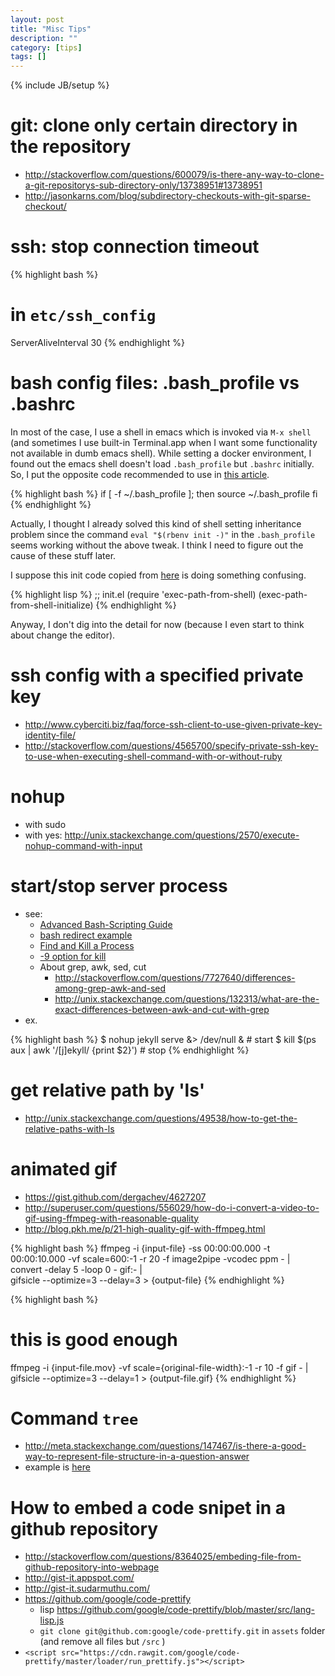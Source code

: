 ```yaml
---
layout: post
title: "Misc Tips"
description: ""
category: [tips]
tags: []
---
```

{% include JB/setup %}

# git: clone only certain directory in the repository

- <http://stackoverflow.com/questions/600079/is-there-any-way-to-clone-a-git-repositorys-sub-directory-only/13738951#13738951>
- <http://jasonkarns.com/blog/subdirectory-checkouts-with-git-sparse-checkout/>



# ssh: stop connection timeout

{% highlight bash %}
 # in `etc/ssh_config`
ServerAliveInterval 30
{% endhighlight %}

# bash config files: .bash_profile vs .bashrc

In most of the case, I use a shell in emacs which is invoked via `M-x shell`
(and sometimes I use built-in Terminal.app when I want some functionality
not available in dumb emacs shell).
While setting a docker environment, I found out the emacs shell doesn't load
`.bash_profile` but `.bashrc` initially.
So, I put the opposite code recommended to use in
[this article](http://www.joshstaiger.org/archives/2005/07/bash_profile_vs.html).

{% highlight bash %}
if [ -f ~/.bash_profile ]; then
    source ~/.bash_profile
fi
{% endhighlight %}

Actually, I thought I already solved this kind of shell setting inheritance problem
since the command `eval "$(rbenv init -)"` in the `.bash_profile` seems working without
the above tweak.
I think I need to figure out the cause of these stuff later.

I suppose this init code copied from
[here](http://qiita.com/catatsuy/items/3dda714f4c60c435bb25)
is doing something confusing.

{% highlight lisp %}
;; init.el
(require 'exec-path-from-shell)
(exec-path-from-shell-initialize)
{% endhighlight %}

Anyway, I don't dig into the detail for now
(because I even start to think about change the editor).

# ssh config with a specified private key

- <http://www.cyberciti.biz/faq/force-ssh-client-to-use-given-private-key-identity-file/>
- <http://stackoverflow.com/questions/4565700/specify-private-ssh-key-to-use-when-executing-shell-command-with-or-without-ruby>

# nohup

- with sudo
- with yes: <http://unix.stackexchange.com/questions/2570/execute-nohup-command-with-input>


# start/stop server process

- see:
  - [Advanced Bash-Scripting Guide](http://www.tldp.org/LDP/abs/html/io-redirection.html)
  - [bash redirect example](http://tldp.org/HOWTO/Bash-Prog-Intro-HOWTO-3.html)
  - [Find and Kill a Process](http://stackoverflow.com/questions/3510673/find-and-kill-a-process-in-one-line-using-bash-and-regex)
  - [-9 option for kill](http://askubuntu.com/questions/184071/what-is-the-purpose-of-the-9-option-in-the-kill-command)
  - About grep, awk, sed, cut
	- <http://stackoverflow.com/questions/7727640/differences-among-grep-awk-and-sed>
	- <http://unix.stackexchange.com/questions/132313/what-are-the-exact-differences-between-awk-and-cut-with-grep>
- ex.

{% highlight bash %}
$ nohup jekyll serve &> /dev/null &             # start
$ kill $(ps aux | awk '/[j]ekyll/ {print $2}')  # stop
{% endhighlight %}

# get relative path by 'ls'

- <http://unix.stackexchange.com/questions/49538/how-to-get-the-relative-paths-with-ls>


# animated gif

- <https://gist.github.com/dergachev/4627207>
- <http://superuser.com/questions/556029/how-do-i-convert-a-video-to-gif-using-ffmpeg-with-reasonable-quality>
- <http://blog.pkh.me/p/21-high-quality-gif-with-ffmpeg.html>

{% highlight bash %}
ffmpeg -i {input-file} -ss 00:00:00.000 -t 00:00:10.000 -vf scale=600:-1 -r 20 -f image2pipe -vcodec ppm - | \
convert -delay 5 -loop 0 - gif:- | \
gifsicle --optimize=3 --delay=3 > {output-file}
{% endhighlight %}

{% highlight bash %}
 # this is good enough
ffmpeg -i {input-file.mov} -vf scale={original-file-width}:-1 -r 10 -f gif - | gifsicle --optimize=3 --delay=1 > {output-file.gif}
{% endhighlight %}

# Command `tree`

- <http://meta.stackexchange.com/questions/147467/is-there-a-good-way-to-represent-file-structure-in-a-question-answer>
- example is [here]()


# How to embed a code snipet in a github repository

- <http://stackoverflow.com/questions/8364025/embeding-file-from-github-repository-into-webpage>
- <http://gist-it.appspot.com/>
- <http://gist-it.sudarmuthu.com/>
- <https://github.com/google/code-prettify>
  - lisp <https://github.com/google/code-prettify/blob/master/src/lang-lisp.js>
  - `git clone git@github.com:google/code-prettify.git` in `assets` folder (and remove all files but `/src` )
- `<script src="https://cdn.rawgit.com/google/code-prettify/master/loader/run_prettify.js"></script>`

